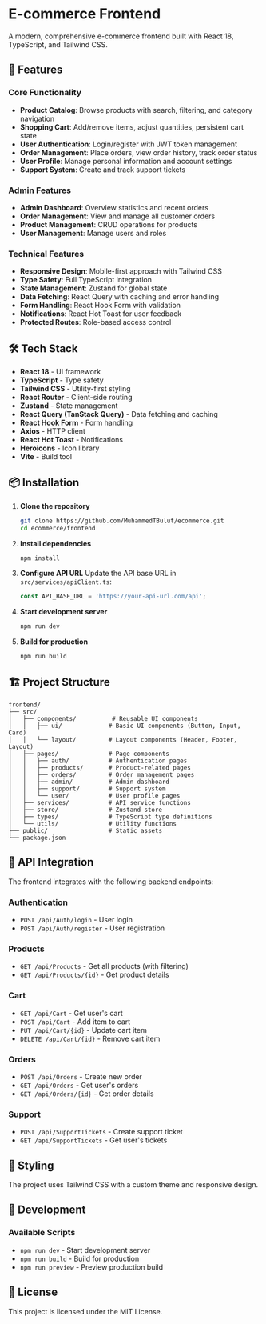 # E-commerce Frontend

A modern, comprehensive e-commerce frontend built with React 18, TypeScript, and Tailwind CSS.

## 🚀 Features

### Core Functionality
- **Product Catalog**: Browse products with search, filtering, and category navigation
- **Shopping Cart**: Add/remove items, adjust quantities, persistent cart state
- **User Authentication**: Login/register with JWT token management
- **Order Management**: Place orders, view order history, track order status
- **User Profile**: Manage personal information and account settings
- **Support System**: Create and track support tickets

### Admin Features
- **Admin Dashboard**: Overview statistics and recent orders
- **Order Management**: View and manage all customer orders
- **Product Management**: CRUD operations for products
- **User Management**: Manage users and roles

### Technical Features
- **Responsive Design**: Mobile-first approach with Tailwind CSS
- **Type Safety**: Full TypeScript integration
- **State Management**: Zustand for global state
- **Data Fetching**: React Query with caching and error handling
- **Form Handling**: React Hook Form with validation
- **Notifications**: React Hot Toast for user feedback
- **Protected Routes**: Role-based access control

## 🛠️ Tech Stack

- **React 18** - UI framework
- **TypeScript** - Type safety
- **Tailwind CSS** - Utility-first styling
- **React Router** - Client-side routing
- **Zustand** - State management
- **React Query (TanStack Query)** - Data fetching and caching
- **React Hook Form** - Form handling
- **Axios** - HTTP client
- **React Hot Toast** - Notifications
- **Heroicons** - Icon library
- **Vite** - Build tool

## 📦 Installation

1. **Clone the repository**
   ```bash
   git clone https://github.com/MuhammedTBulut/ecommerce.git
   cd ecommerce/frontend
   ```

2. **Install dependencies**
   ```bash
   npm install
   ```

3. **Configure API URL**
   Update the API base URL in `src/services/apiClient.ts`:
   ```typescript
   const API_BASE_URL = 'https://your-api-url.com/api';
   ```

4. **Start development server**
   ```bash
   npm run dev
   ```

5. **Build for production**
   ```bash
   npm run build
   ```

## 🏗️ Project Structure

```
frontend/
├── src/
│   ├── components/          # Reusable UI components
│   │   ├── ui/             # Basic UI components (Button, Input, Card)
│   │   └── layout/         # Layout components (Header, Footer, Layout)
│   ├── pages/              # Page components
│   │   ├── auth/           # Authentication pages
│   │   ├── products/       # Product-related pages
│   │   ├── orders/         # Order management pages
│   │   ├── admin/          # Admin dashboard
│   │   ├── support/        # Support system
│   │   └── user/           # User profile pages
│   ├── services/           # API service functions
│   ├── store/              # Zustand store
│   ├── types/              # TypeScript type definitions
│   └── utils/              # Utility functions
├── public/                 # Static assets
└── package.json
```

## 🔌 API Integration

The frontend integrates with the following backend endpoints:

### Authentication
- `POST /api/Auth/login` - User login
- `POST /api/Auth/register` - User registration

### Products
- `GET /api/Products` - Get all products (with filtering)
- `GET /api/Products/{id}` - Get product details

### Cart
- `GET /api/Cart` - Get user's cart
- `POST /api/Cart` - Add item to cart
- `PUT /api/Cart/{id}` - Update cart item
- `DELETE /api/Cart/{id}` - Remove cart item

### Orders
- `POST /api/Orders` - Create new order
- `GET /api/Orders` - Get user's orders
- `GET /api/Orders/{id}` - Get order details

### Support
- `POST /api/SupportTickets` - Create support ticket
- `GET /api/SupportTickets` - Get user's tickets

## 🎨 Styling

The project uses Tailwind CSS with a custom theme and responsive design.

## 🚀 Development

### Available Scripts

- `npm run dev` - Start development server
- `npm run build` - Build for production
- `npm run preview` - Preview production build

## 📄 License

This project is licensed under the MIT License.